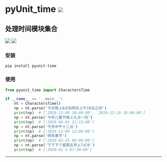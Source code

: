 # **pyUnit_time** [![](https://gitee.com/tyoui/logo/raw/master/logo/photolog.png)][1]

## 处理时间模块集合
[![](https://img.shields.io/badge/Python-3.7-green.svg)](https://pypi.org/project/pyunit-time/)
[![](https://img.shields.io/badge/Email-jtyoui@qq.com-red.svg)]()


### 安装
    pip install pyunit-time


### 使用
```python
from pyunit_time import CharactersTime

if __name__ == '__main__':
    nt = CharactersTime()
    np = nt.parse('今天晚上8点到明天上午10点之间')
    print(np)  # ['2019-12-09 20:00:00', '2019-12-10 10:00:00']
    np = nt.parse('今年儿童节晚上九点一刻')
    print(np)  # ['2019-06-01 21:15:00']
    np = nt.parse('今天中午十二点')
    print(np)  # ['2019-12-09 12:00:00']
    np = nt.parse('明年春节')
    print(np)  # ['2020-01-25 00:00:00']
    np = nt.parse('下下下个星期五早上7点半')
    print(np)  # ['2020-01-3 07:30:00']
```

***
[1]: https://blog.jtyoui.com